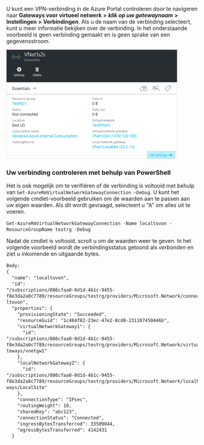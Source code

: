 U kunt een VPN-verbinding in de Azure Portal controleren door te navigeren naar **Gateways voor virtueel netwerk** **>** ***klik op uw gatewaynaam*** **>** **Instellingen** **>** **Verbindingen**. Als u de naam van de verbinding selecteert, kunt u meer informatie bekijken over de verbinding. In het onderstaande voorbeeld is geen verbinding gemaakt en is geen sprake van een gegevensstroom.


![Verbinding controleren](./media/vpn-gateway-verify-connection-rm-include/connectionverify450.png)


### Uw verbinding controleren met behulp van PowerShell

Het is ook mogelijk om te verifiëren of de verbinding is voltooid met behulp van `Get-AzureRmVirtualNetworkGatewayConnection –Debug`. U kunt het volgende cmdlet-voorbeeld gebruiken om de waarden aan te passen aan uw eigen waarden. Als dit wordt gevraagd, selecteert u "A" om alles uit te voeren.

    Get-AzureRmVirtualNetworkGatewayConnection -Name localtovon -ResourceGroupName testrg -Debug

 Nadat de cmdlet is voltooid, scrolt u om de waarden weer te geven. In het volgende voorbeeld wordt de verbindingsstatus getoond als *verbonden* en ziet u inkomende en uitgaande bytes.

    Body:
    {
      "name": "localtovon",
      "id":
    "/subscriptions/086cfaa0-0d1d-4b1c-9455-f8e3da2a0c7789/resourceGroups/testrg/providers/Microsoft.Network/connections/loca
    ltovon",
      "properties": {
        "provisioningState": "Succeeded",
        "resourceGuid": "1c484f82-23ec-47e2-8cd8-231107450446b",
        "virtualNetworkGateway1": {
          "id":
    "/subscriptions/086cfaa0-0d1d-4b1c-9455-f8e3da2a0c7789/resourceGroups/testrg/providers/Microsoft.Network/virtualNetworkGa
    teways/vnetgw1"
        },
        "localNetworkGateway2": {
          "id":
    "/subscriptions/086cfaa0-0d1d-4b1c-9455-f8e3da2a0c7789/resourceGroups/testrg/providers/Microsoft.Network/localNetworkGate
    ways/LocalSite"
        },
        "connectionType": "IPsec",
        "routingWeight": 10,
        "sharedKey": "abc123",
        "connectionStatus": "Connected",
        "ingressBytesTransferred": 33509044,
        "egressBytesTransferred": 4142431
      }


<!--HONumber=Jun16_HO2-->


